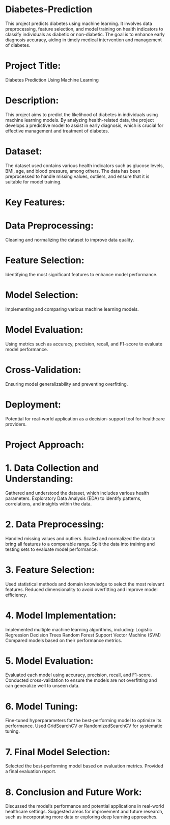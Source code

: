 # Diabetes-Prediction
This project predicts diabetes using machine learning. It involves data preprocessing, feature selection, and model training on health indicators to classify individuals as diabetic or non-diabetic. The goal is to enhance early diagnosis accuracy, aiding in timely medical intervention and management of diabetes.

# Project Title:
Diabetes Prediction Using Machine Learning

# Description:
This project aims to predict the likelihood of diabetes in individuals using machine learning models. By analyzing health-related data, the project develops a predictive model to assist in early diagnosis, which is crucial for effective management and treatment of diabetes.

# Dataset:
The dataset used contains various health indicators such as glucose levels, BMI, age, and blood pressure, among others. The data has been preprocessed to handle missing values, outliers, and ensure that it is suitable for model training.

# Key Features:
# Data Preprocessing: 
Cleaning and normalizing the dataset to improve data quality.

# Feature Selection: 
Identifying the most significant features to enhance model performance.

# Model Selection: 
Implementing and comparing various machine learning models.

# Model Evaluation:
Using metrics such as accuracy, precision, recall, and F1-score to evaluate model performance.

# Cross-Validation: 
Ensuring model generalizability and preventing overfitting.

# Deployment: 
Potential for real-world application as a decision-support tool for healthcare providers.

# Project Approach:
# 1. Data Collection and Understanding:
Gathered and understood the dataset, which includes various health parameters.
Exploratory Data Analysis (EDA) to identify patterns, correlations, and insights within the data.

# 2. Data Preprocessing:
Handled missing values and outliers.
Scaled and normalized the data to bring all features to a comparable range.
Split the data into training and testing sets to evaluate model performance.

# 3. Feature Selection:
Used statistical methods and domain knowledge to select the most relevant features.
Reduced dimensionality to avoid overfitting and improve model efficiency.

# 4. Model Implementation:
Implemented multiple machine learning algorithms, including:
Logistic Regression
Decision Trees
Random Forest
Support Vector Machine (SVM)
Compared models based on their performance metrics.

# 5. Model Evaluation:
Evaluated each model using accuracy, precision, recall, and F1-score.
Conducted cross-validation to ensure the models are not overfitting and can generalize well to unseen data.

# 6. Model Tuning:
Fine-tuned hyperparameters for the best-performing model to optimize its performance.
Used GridSearchCV or RandomizedSearchCV for systematic tuning.

# 7. Final Model Selection:
Selected the best-performing model based on evaluation metrics.
Provided a final evaluation report.

# 8. Conclusion and Future Work:
Discussed the model’s performance and potential applications in real-world healthcare settings.
Suggested areas for improvement and future research, such as incorporating more data or exploring deep learning approaches.
